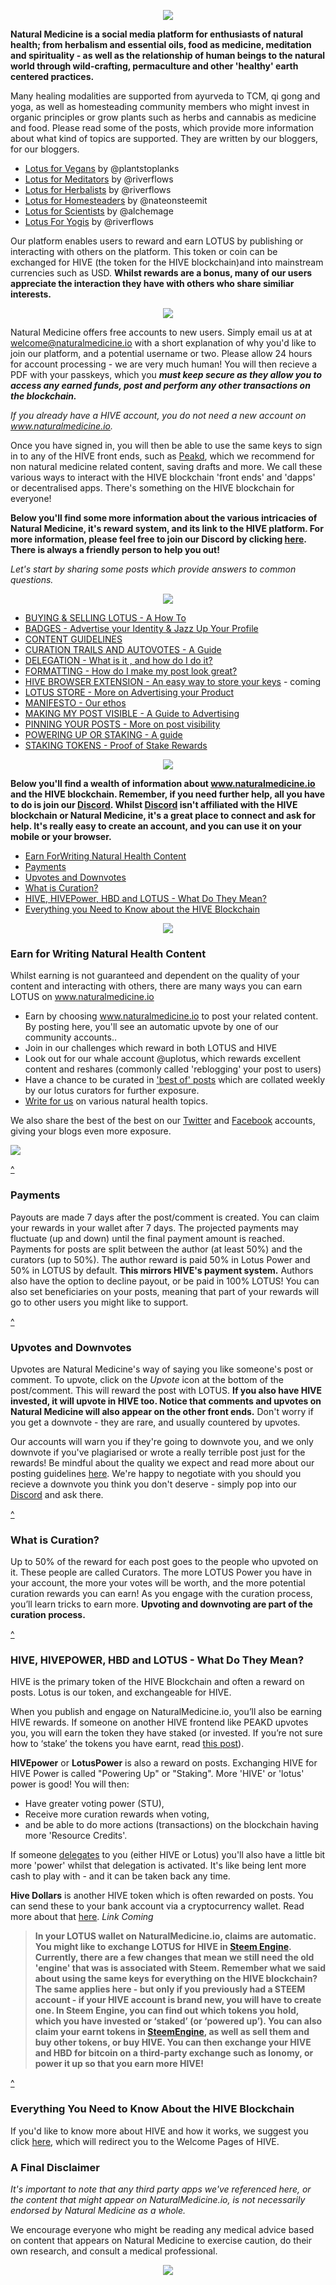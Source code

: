
<div style="text-align: center;">

![](https://i.imgur.com/nxeSc65.png)
</div>

**Natural Medicine is a social media platform for enthusiasts of natural health; from herbalism and essential oils, food as medicine, meditation and spirituality - as well as the relationship of human beings to the natural world through wild-crafting, permaculture and other 'healthy' earth centered practices.**

Many healing modalities are supported from ayurveda to TCM, qi gong and yoga, as well as homesteading community members who might invest in organic principles or grow plants such as herbs and cannabis as medicine and food. Please read some of the posts, which provide more information about what kind of topics are supported. They are written by our bloggers, for our bloggers.

- [Lotus for Vegans](https://naturalmedicine.io/naturalmedicine/@plantstoplanks/lotus-coin-for-vegans-communities-coming-together) by @plantstoplanks
- [Lotus for Meditators](https://www.naturalmedicine.io/mindfulness/@naturalmedicine/introducing-lotus-for-the-mindful-life-community) by @riverflows
- [Lotus for Herbalists](https://www.naturalmedicine.io/naturalmedicine/@riverflows/a-token-for-herb-lovers-why-i-m-in-love-with-lotus) by @riverflows
- [Lotus for Homesteaders](https://www.naturalmedicine.io/naturalmedicine/@nateonsteemit/lotus-coin-for-homesteaders) by @nateonsteemit
- [Lotus for Scientists](https://naturalmedicine.io/naturalmedicine/@alchemage/lotus-token-for-scientists-a-call-for-more-science-in-the-natural-medicine-community) by @alchemage
- [Lotus For Yogis](https://www.naturalmedicine.io/yoga/@naturalmedicine/get-paid-instantly-for-writing-about-yoga) by @riverflows

Our platform enables users to reward and earn LOTUS by publishing or interacting with others on the platform. This token or coin can be exchanged for HIVE (the token for the HIVE blockchain)and into mainstream currencies such as USD. **Whilst rewards are a bonus, many of our users appreciate the interaction they have with others who share similiar interests.**
<div style="text-align: center;">

![](https://i.imgur.com/idnZZvl.png)

</div>

Natural Medicine offers free accounts to new users. Simply email us at at welcome@naturalmedicine.io with a short explanation of why you'd like to join our platform, and a potential username or two. Please allow 24 hours for account processing - we are very much human! You will then recieve a PDF with your passkeys, which you ***must keep secure as they allow you to access any earned funds, post and perform any other transactions on the blockchain.***

*If you already have a HIVE account, you do not need a new account on www.naturalmedicine.io.*

Once you have signed in, you will then be able to use the same keys to sign in to any of the HIVE front ends, such as [Peakd](https://peakd.com/c/hive-120078/created), which we recommend for non natural medicine related content, saving drafts and more. We call these various ways to interact with the HIVE blockchain 'front ends' and 'dapps' or decentralised apps. There's something on the HIVE blockchain for everyone!

**Below you'll find some more information about the various intricacies of Natural Medicine, it's reward system, and its link to the HIVE platform. For more information, please feel free to join our Discord by clicking [here](https://discord.gg/2pwc5Gf). There is always a friendly person to help you out!**

*Let's start by sharing some posts which provide answers to common questions.*

<div style="text-align: center;">

![](https://i.imgur.com/KhNtxcJ.png)

</div>

- [BUYING & SELLING LOTUS - A How To](https://www.naturalmedicine.io/naturalmedicine/@riverflows/how-to-trade-lotus-or-any-other-token-in-steem-engine)
- [BADGES - Advertise your Identity & Jazz Up Your Profile](https://naturalmedicine.io/naturalmedicine/@riverflows/want-a-badge-next-to-your-user-name-on-naturalmedicine-io-advertise-your-gig-business-blog-or-identity)
- [CONTENT GUIDELINES](https://www.naturalmedicine.io/naturalmedicine/@naturalmedicine/standards-for-content-and-a-little-note-about-rewards-and-downvotes)
- [CURATION TRAILS AND AUTOVOTES - A Guide](https://peakd.com/naturalmedicine/@naturalmedicine/how-to-follow-a-trail-and-set-automatic-upvotes-for-your-favourite-curators-and-users)
- [DELEGATION  - What is it , and how do I do it?](https://www.naturalmedicine.io/hive-120078/@naturalmedicine/delegations-enabled-for-natural-medicine-tribe)
- [FORMATTING - How do I make my post look great?](https://www.naturalmedicine.io/naturalmedicine/@naturalmedicine/formatting-tips-plus-post-your-code-to-win)
- [HIVE BROWSER EXTENSION - An easy way to store your keys]() - coming
- [LOTUS STORE - More on Advertising your Product](https://www.naturalmedicine.io/naturalmedicine/@naturalmedicine/introducing-potential-use-case-tags-and-lotus-store)
- [MANIFESTO - Our ethos](https://www.naturalmedicine.io/naturalmedicine/@naturalmedicine/the-natural-medicine-manifesto-complete-summary)
- [MAKING MY POST VISIBLE - A Guide to Advertising](https://www.naturalmedicine.io/naturalmedicine/@naturalmedicine/promoted-and-pinned-posts-advertise-your-project-product-or-passion)
- [PINNING YOUR POSTS - More on post visibility](https://www.naturalmedicine.io/naturalmedicine/@naturalmedicine/promoted-and-pinned-posts-advertise-your-project-product-or-passion)
- [POWERING UP OR STAKING - A guide](https://www.naturalmedicine.io/tokens/@naturalmedicine/how-to-stake-power-up-your-lotus-coin)
- [STAKING TOKENS - Proof of Stake Rewards](https://www.naturalmedicine.io/naturalmedicine/@naturalmedicine/earn-lotus-through-staking-lotus-introducing-proof-of-stake-pos)

<div style="text-align: center;">

![](https://i.imgur.com/KhNtxcJ.png)

</div>

**Below you'll find a wealth of information about www.naturalmedicine.io and the HIVE blockchain. Remember, if you need further help, all you have to do is join our [Discord](https://discord.gg/2pwc5Gf). Whilst [Discord](https://discord.gg/2pwc5Gf) isn't affiliated with the HIVE blockchain or Natural Medicine, it's a great place to connect and ask for help. It's really easy to create an account, and you can use it on your mobile or your browser.**

- <a href="#Earn_For_Writing_Natural_Health Content">Earn ForWriting Natural Health Content</a>
- <a href="#Payments">Payments</a>
- <a href="#Upvotes_and_Downvotes">Upvotes and Downvotes</a>
- <a href="#What_is_Curation?">What is Curation?</a>
- <a href="Hive,_HIVEPOWER,_ HBD_and_Lotus_-What_do_They_ Mean?">HIVE, HIVEPower, HBD and LOTUS - What Do They Mean?</a> 
- <a href="Everything_You_Need_to_Know_about_the_HIVE_Blockchain"> Everything you Need to Know about the HIVE Blockchain</a>

<div style="text-align: center;">

![](https://i.imgur.com/KhNtxcJ.png)

</div>

### <span id="Earn for Writing Natural Health Content">Earn for Writing Natural Health Content</span>

Whilst earning is not guaranteed and dependent on the quality of your content and interacting with others, there are many ways you can earn LOTUS on www.naturalmedicine.io

- Earn by choosing www.naturalmedicine.io to post your related content. By posting here, you'll see an automatic upvote by one of our community accounts.. 
- Join in our challenges which reward in both LOTUS and HIVE
- Look out for our whale account @uplotus, which rewards excellent content and reshares (commonly called 'reblogging' your post to users) 
- Have a chance to be curated in ['best of' posts](https://www.naturalmedicine.io/naturalmedicine/@naturalmedicine/a-collection-of-best-natural-health-posts-curation-71) which are collated weekly by our lotus curators for further exposure. 
- [Write for us](https://www.naturalmedicine.io/naturalmedicine/@naturalmedicine/community-jobs-earn-for-writing-for-our-tribe) on various natural health topics. 
<div style="text-align: center;">



</div>

We also share the best of the best on our [Twitter](https://twitter.com/Lotus_Medicine) and [Facebook](https://www.facebook.com/Natural-Medicine-On-Steem-1003470073174904/) accounts, giving your blogs even more exposure. 

![](https://i.imgur.com/YXt6FtW.png)



<a href="#Table_of_Contents">^</a>

### <span id="Payments">Payments</span>

Payouts are made 7 days after the post/comment is created. You can claim your rewards in your wallet after 7 days. The projected payments may fluctuate (up and down) until the final payment amount is reached. Payments for posts are split between the author (at least 50%) and the curators (up to 50%). The author reward is paid 50% in Lotus Power and 50% in LOTUS by default. **This mirrors HIVE's payment system.** Authors also have the option to decline payout, or be paid in 100% LOTUS! You can also set beneficiaries on your posts, meaning that part of your rewards will go to other users you might like to support.

<a href="#Table_of_Contents">^</a>

### <span id="Upvotes_and_Downvotes">Upvotes and Downvotes</span>

Upvotes are Natural Medicine's way of saying you like someone's post or comment. To upvote, click on the *Upvote* icon at the bottom of the post/comment. This will reward the post with LOTUS. **If you also have HIVE invested, it will upvote in HIVE too. Notice that comments and upvotes on Natural Medicine will also appear on the other front ends.** Don't worry if you get a downvote - they are rare, and usually countered by upvotes. 

Our accounts will warn you if they're going to downvote you, and we only downvote if you've plagiarised or wrote a really terrible post just for the rewards! Be mindful about the quality we expect and read more about our posting guidelines [here](https://www.naturalmedicine.io/naturalmedicine/@naturalmedicine/standards-for-content-and-a-little-note-about-rewards-and-downvotes). We're happy to negotiate with you should you recieve a downvote you think you don't deserve - simply pop into our [Discord](https://discord.gg/2pwc5Gf) and ask there.

<a href="#Table_of_Contents">^</a>

### <span id="What_Is_Curation?">What is Curation?</span>

Up to 50% of the reward for each post goes to the people who upvoted on it. These people are called Curators. The more LOTUS Power you have in your account, the more your votes will be worth, and the more potential curation rewards you can earn! As you engage with the curation process, you’ll learn tricks to earn more. **Upvoting and downvoting are part of the curation process.**

<a href="#Table_of_Contents">^</a>

### <span id="HIVE,_HIVEpower,_ HBD_and_Lotus_-What_do_They_ Mean?">HIVE, HIVEPOWER, HBD and LOTUS - What Do They Mean?</span>

HIVE is the primary token of the HIVE Blockchain and often a reward on posts. Lotus is our token, and exchangeable for HIVE. 

When you publish and engage on NaturalMedicine.io, you’ll also be earning HIVE rewards. If someone on another HIVE frontend like PEAKD upvotes you, you will earn the token they have staked (or invested. If you’re not sure how to ‘stake’ the tokens you have earnt, read [this post](https://www.naturalmedicine.io/tokens/@naturalmedicine/how-to-stake-power-up-your-lotus-coin)).

**HIVEpower** or **LotusPower** is also a reward on posts. Exchanging HIVE for HIVE Power is called "Powering Up" or "Staking". More 'HIVE' or 'lotus' power is good! You will then: 

- Have greater voting power (STU),
- Receive more curation rewards when voting,
- and be able to do more actions (transactions) on the blockchain having more 'Resource Credits'. 

If someone [delegates](https://naturalmedicine.io/hive-120078/@naturalmedicine/delegations-enabled-for-natural-medicine-tribe) to you (either HIVE or Lotus) you'll also have a little bit more 'power' whilst that delegation is activated. It's like being lent more cash to play with - and it can be taken back any time. 

**Hive Dollars** is another HIVE token which is often rewarded on posts. You can send these to your bank account via a cryptocurrency wallet. Read more about that [here](). *Link Coming*

>**In your LOTUS wallet on NaturalMedicine.io, claims are automatic. You might like to exchange LOTUS for HIVE in [Steem Engine](https://steem-engine.com/). Currently, there are a few changes that mean we still need the old 'engine' that was is associated with Steem. Remember what we said about using the same keys for everything on the HIVE blockchain? The same applies here - but only if you previously had a STEEM account - if your HIVE account is brand new, you will have to create one. In Steem Engine, you can find out which tokens you hold, which you have invested or ‘staked’ (or ‘powered up’). You can also claim your earnt tokens in [SteemEngine](https://steem-engine.com/), as well as sell them and buy other tokens, or buy HIVE. You can then exchange your HIVE and HBD for bitcoin on a third-party exchange such as Ionomy, or power it up so that you earn more HIVE!**

<a href="#Table_of_Contents">^</a>

### <span id="Everything_You_Need_to_Know-About_the_HIVEblockchain">Everything You Need to Know About the HIVE Blockchain</span>

If you'd like to know more about HIVE and how it works, we suggest you click [here](https://hive.blog/welcome), which will redirect you to the Welcome Pages of HIVE.

### A Final Disclaimer

*It's important to note that any third party apps we've referenced here, or the content that might appear on NaturalMedicine.io, is not necessarily endorsed by Natural Medicine as a whole.* 

We encourage everyone who might be reading any medical advice based on content that appears on Natural Medicine to exercise caution, do their own research, and consult a medical professional. 

<div style="text-align: center;">

![](https://i.imgur.com/1VUQm9l.png)

</div>
